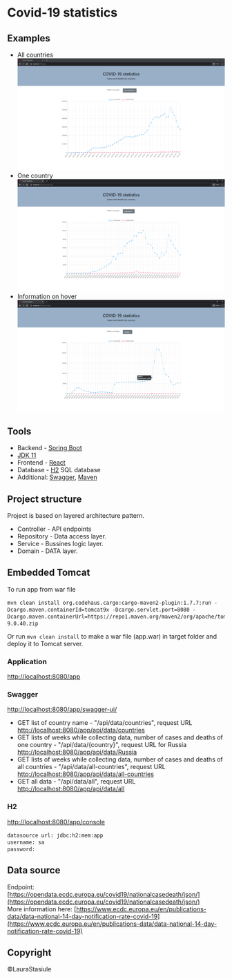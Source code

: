 # Covid-19 statistics

## Examples
* All countries
![Main Page - statistics of all countries](readme/Main.PNG)
* One country
![Statistics of one country](readme/Argentina.PNG)
* Information on hover
![Information on point hover](readme/Turkey.PNG)

## Tools

* Backend - [Spring Boot](https://spring.io/projects/spring-boot)
* [JDK 11](https://www.oracle.com/java/technologies/javase-jdk11-downloads.html)
* Frontend - [React](https://reactjs.org/)
* Database - [H2](https://www.h2database.com/html/main.html) SQL database
* Additional: [Swagger](https://swagger.io/), [Maven](https://maven.apache.org/)

## Project structure
Project is based on layered architecture pattern. 
* Controller - API endpoints
* Repository - Data access layer.
* Service - Bussines logic layer.
* Domain - DATA layer.

## Embedded Tomcat
To run app from war file
```
mvn clean install org.codehaus.cargo:cargo-maven2-plugin:1.7.7:run -Dcargo.maven.containerId=tomcat9x -Dcargo.servlet.port=8080 -Dcargo.maven.containerUrl=https://repo1.maven.org/maven2/org/apache/tomcat/tomcat/9.0.40/tomcat-9.0.40.zip

```
Or run `mvn clean install` to make a war file (app.war) in target folder and deploy it to Tomcat server.
### Application
[http://localhost:8080/app](http://localhost:8080/app)
### Swagger
[http://localhost:8080/app/swagger-ui/](http://localhost:8080/app/swagger-ui/)
* GET list of country name - "/api/data/countries", request URL [http://localhost:8080/app/api/data/countries](http://localhost:8080/app/api/data/countries)
* GET lists of weeks while collecting data, number of cases and deaths of one country - "/api/data/{country}", request URL for Russia [http://localhost:8080/app/api/data/Russia](http://localhost:8080/app/api/data/Russia)
* GET lists of weeks while collecting data, number of cases and deaths of all countries - "/api/data/all-countries", request URL [http://localhost:8080/app/api/data/all-countries](http://localhost:8080/app/api/data/all-countries)
* GET all data - "/api/data/all", request URL [http://localhost:8080/app/api/data/all](http://localhost:8080/app/api/data/all)
### H2
[http://localhost:8080/app/console](http://localhost:8080/app/console)
```
datasource url: jdbc:h2:mem:app
username: sa
password:
```
## Data source
Endpoint: [https://opendata.ecdc.europa.eu/covid19/nationalcasedeath/json/](https://opendata.ecdc.europa.eu/covid19/nationalcasedeath/json/)  
More information here: [https://www.ecdc.europa.eu/en/publications-data/data-national-14-day-notification-rate-covid-19](https://www.ecdc.europa.eu/en/publications-data/data-national-14-day-notification-rate-covid-19)

## Copyright
&copy;LauraStasiule
